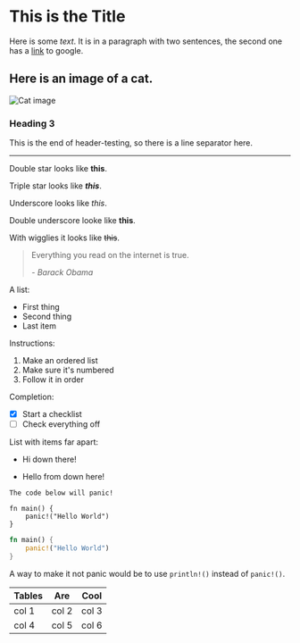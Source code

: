 # This is the Title

Here is some *text*. It is in a paragraph with two sentences, the second one has a [link](https://google.com) to google.

## Here is an image of a cat.

![Cat image](https://upload.wikimedia.org/wikipedia/commons/thumb/3/3a/Cat03.jpg/1200px-Cat03.jpg)

### Heading 3

This is the end of header-testing, so there is a line separator here.

---

Double star looks like **this**.

Triple star looks like ***this***.

Underscore looks like _this_.

Double underscore looke like __this__.

With wigglies it looks like ~~this~~.

> Everything you read on the internet is true. 
>
> *- Barack Obama*

A list:
 - First thing
 - Second thing
 - Last item

Instructions:
 1. Make an ordered list
 2. Make sure it's numbered
 3. Follow it in order

Completion:
 - [x] Start a checklist
 - [ ] Check everything off

List with items far apart:
 - Hi down there!


 - Hello  from down here!

```{warning}
The code below will panic!
```

```
fn main() {
    panic!("Hello World")
}
```

```rust
fn main() {
    panic!("Hello World")
}
```

A way to make it not panic would be to use `println!()` instead of `panic!()`.


| Tables | Are | Cool |
|--------|-----|------|
| col 1  | col 2 | col 3 |
| col 4  | col 5 | col 6 |

